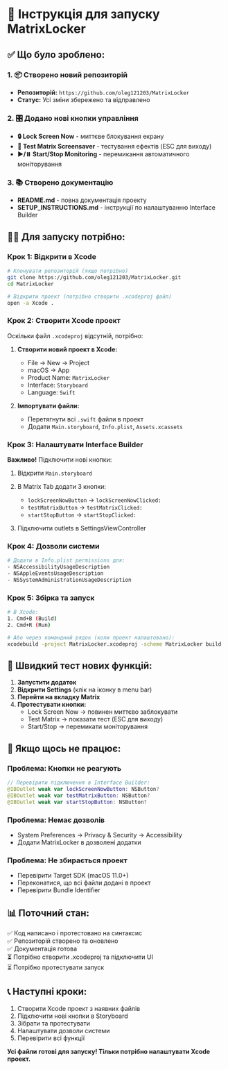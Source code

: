 # 🚀 Інструкція для запуску MatrixLocker

## ✅ Що було зроблено:

### 1. 📦 Створено новий репозиторій
- **Репозиторій:** `https://github.com/oleg121203/MatrixLocker`
- **Статус:** Усі зміни збережено та відправлено

### 2. 🎛 Додано нові кнопки управління
- **🔒 Lock Screen Now** - миттєве блокування екрану
- **🧪 Test Matrix Screensaver** - тестування ефектів (ESC для виходу)
- **▶️/⏸️ Start/Stop Monitoring** - перемикання автоматичного моніторування

### 3. 📚 Створено документацію
- **README.md** - повна документація проекту
- **SETUP_INSTRUCTIONS.md** - інструкції по налаштуванню Interface Builder

## 🏃‍♂️ Для запуску потрібно:

### Крок 1: Відкрити в Xcode
```bash
# Клонувати репозиторій (якщо потрібно)
git clone https://github.com/oleg121203/MatrixLocker.git
cd MatrixLocker

# Відкрити проект (потрібно створити .xcodeproj файл)
open -a Xcode .
```

### Крок 2: Створити Xcode проект
Оскільки файл `.xcodeproj` відсутній, потрібно:

1. **Створити новий проект в Xcode:**
   - File → New → Project
   - macOS → App
   - Product Name: `MatrixLocker`
   - Interface: `Storyboard`
   - Language: `Swift`

2. **Імпортувати файли:**
   - Перетягнути всі `.swift` файли в проект
   - Додати `Main.storyboard`, `Info.plist`, `Assets.xcassets`

### Крок 3: Налаштувати Interface Builder
**Важливо!** Підключити нові кнопки:

1. Відкрити `Main.storyboard`
2. В Matrix Tab додати 3 кнопки:
   - `lockScreenNowButton` → `lockScreenNowClicked:`
   - `testMatrixButton` → `testMatrixClicked:`  
   - `startStopButton` → `startStopClicked:`

3. Підключити outlets в SettingsViewController

### Крок 4: Дозволи системи
```bash
# Додати в Info.plist permissions для:
- NSAccessibilityUsageDescription
- NSAppleEventsUsageDescription
- NSSystemAdministrationUsageDescription
```

### Крок 5: Збірка та запуск
```bash
# В Xcode:
1. Cmd+B (Build)
2. Cmd+R (Run)

# Або через командний рядок (коли проект налаштовано):
xcodebuild -project MatrixLocker.xcodeproj -scheme MatrixLocker build
```

## 🎯 Швидкий тест нових функцій:

1. **Запустити додаток**
2. **Відкрити Settings** (клік на іконку в menu bar)
3. **Перейти на вкладку Matrix**
4. **Протестувати кнопки:**
   - Lock Screen Now → повинен миттєво заблокувати
   - Test Matrix → показати тест (ESC для виходу)
   - Start/Stop → перемикати моніторування

## 🐛 Якщо щось не працює:

### Проблема: Кнопки не реагують
```swift
// Перевірити підключення в Interface Builder:
@IBOutlet weak var lockScreenNowButton: NSButton?
@IBOutlet weak var testMatrixButton: NSButton?
@IBOutlet weak var startStopButton: NSButton?
```

### Проблема: Немає дозволів
- System Preferences → Privacy & Security → Accessibility
- Додати MatrixLocker в дозволені додатки

### Проблема: Не збирається проект
- Перевірити Target SDK (macOS 11.0+)
- Переконатися, що всі файли додані в проект
- Перевірити Bundle Identifier

## 📊 Поточний стан:

✅ Код написано і протестовано на синтаксис  
✅ Репозиторій створено та оновлено  
✅ Документація готова  
⏳ Потрібно створити .xcodeproj та підключити UI  
⏳ Потрібно протестувати запуск

## 📞 Наступні кроки:

1. Створити Xcode проект з наявних файлів
2. Підключити нові кнопки в Storyboard
3. Зібрати та протестувати
4. Налаштувати дозволи системи
5. Перевірити всі функції

**Усі файли готові для запуску! Тільки потрібно налаштувати Xcode проект.**
